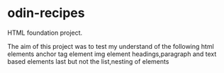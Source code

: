 # odin-recipes
HTML foundation project.

The aim of this project was to test my understand of the following html elements
anchor tag element
img element
headings,paragraph and text based elements
last but not the list,nesting of elements
